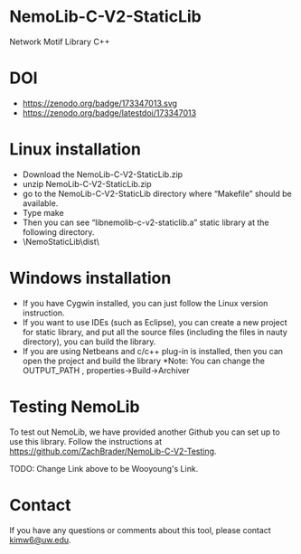 # NemoLib-C-V2-StaticLib
Network Motif Library C++ 

# DOI
* https://zenodo.org/badge/173347013.svg
* https://zenodo.org/badge/latestdoi/173347013

# Linux installation
* Download the NemoLib-C-V2-StaticLib.zip
* unzip NemoLib-C-V2-StaticLib.zip
* go to the NemoLib-C-V2-StaticLib directory where “Makefile” should be available. 
* Type make
* Then you can see “libnemolib-c-v2-staticlib.a” static library at the following directory.
* \NemoStaticLib\dist\

# Windows installation
* If you have Cygwin installed, you can just follow the Linux version instruction.
* If you want to use IDEs (such as Eclipse), you can create a new project for static library, and put all the source files (including the files in nauty directory), you can build the library.
* If you are using Netbeans and c/c++ plug-in is installed, then you can open the project and build the library
*Note: You can change the OUTPUT_PATH , properties->Build->Archiver

# Testing NemoLib
To test out NemoLib, we have provided another Github you can set up to use this library. Follow the instructions at https://github.com/ZachBrader/NemoLib-C-V2-Testing. 

TODO: Change Link above to be Wooyoung's Link.

# Contact
If you have any questions or comments about this tool, please contact kimw6@uw.edu.
